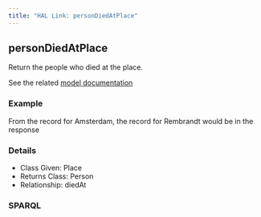```yaml
---
title: "HAL Link: personDiedAtPlace"
---
```


## personDiedAtPlace

Return the people who died at the place.

See the related [model documentation](/model/actor/#birth-and-death-formation-and-dissolution)

### Example

From the record for Amsterdam, the record for Rembrandt would be in the response


### Details

* Class Given: Place
* Returns Class: Person
* Relationship: diedAt


### SPARQL
```

```

